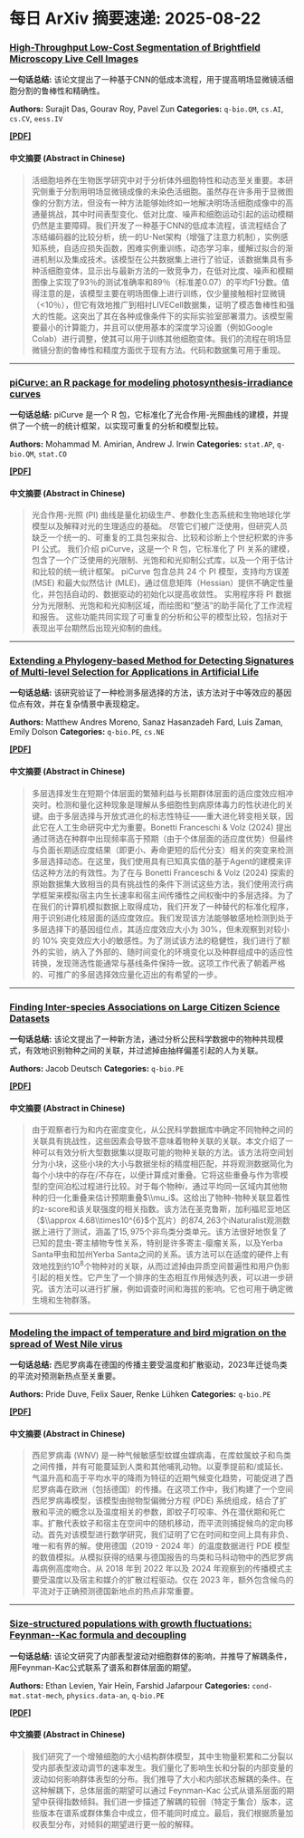 # 每日 ArXiv 摘要速递: 2025-08-22

### [High-Throughput Low-Cost Segmentation of Brightfield Microscopy Live Cell Images](https://arxiv.org/abs/2508.14106)

**一句话总结:** 该论文提出了一种基于CNN的低成本流程，用于提高明场显微镜活细胞分割的鲁棒性和精确性。

**Authors:** Surajit Das, Gourav Roy, Pavel Zun
**Categories:** `q-bio.QM`, `cs.AI`, `cs.CV`, `eess.IV`

[**[PDF]**](https://arxiv.org/pdf/2508.14106)

#### 中文摘要 (Abstract in Chinese)

> 活细胞培养在生物医学研究中对于分析体外细胞特性和动态至关重要。本研究侧重于分割用明场显微镜成像的未染色活细胞。虽然存在许多用于显微图像的分割方法，但没有一种方法能够始终如一地解决明场活细胞成像中的高通量挑战，其中时间表型变化、低对比度、噪声和细胞运动引起的运动模糊仍然是主要障碍。我们开发了一种基于CNN的低成本流程，该流程结合了冻结编码器的比较分析，统一的U-Net架构（增强了注意力机制），实例感知系统，自适应损失函数，困难实例重训练，动态学习率，缓解过拟合的渐进机制以及集成技术。该模型在公共数据集上进行了验证，该数据集具有多种活细胞变体，显示出与最新方法的一致竞争力，在低对比度、噪声和模糊图像上实现了93％的测试准确率和89％（标准差0.07）的平均F1分数。值得注意的是，该模型主要在明场图像上进行训练，仅少量接触相衬显微镜（<10％），但它有效地推广到相衬LIVECell数据集，证明了模态鲁棒性和强大的性能。这突出了其在各种成像条件下的实际实验室部署潜力。该模型需要最小的计算能力，并且可以使用基本的深度学习设置（例如Google Colab）进行调整，使其可以用于训练其他细胞变体。我们的流程在明场显微镜分割的鲁棒性和精度方面优于现有方法。代码和数据集可用于重现。

---

### [piCurve: an R package for modeling photosynthesis-irradiance curves](https://arxiv.org/abs/2508.14321)

**一句话总结:** piCurve 是一个 R 包，它标准化了光合作用-光照曲线的建模，并提供了一个统一的统计框架，以实现可重复的分析和模型比较。

**Authors:** Mohammad M. Amirian, Andrew J. Irwin
**Categories:** `stat.AP`, `q-bio.QM`, `stat.CO`

[**[PDF]**](https://arxiv.org/pdf/2508.14321)

#### 中文摘要 (Abstract in Chinese)

> 光合作用-光照 (PI) 曲线是量化初级生产、参数化生态系统和生物地球化学模型以及解释对光的生理适应的基础。 尽管它们被广泛使用，但研究人员缺乏一个统一的、可重复的工具包来拟合、比较和诊断上个世纪积累的许多 PI 公式。 我们介绍 piCurve，这是一个 R 包，它标准化了 PI 关系的建模，包含了一个广泛使用的光限制、光饱和和光抑制公式库，以及一个用于估计和比较的统一统计框架。 piCurve 包含总共 24 个 PI 模型，支持均方误差 (MSE) 和最大似然估计 (MLE)，通过信息矩阵（Hessian）提供不确定性量化，并包括自动的、数据驱动的初始化以提高收敛性。 实用程序将 PI 数据分为光限制、光饱和和光抑制区域，而绘图和“整洁”的助手简化了工作流程和报告。 这些功能共同实现了可重复的分析和公平的模型比较，包括对于表现出平台期然后出现光抑制的曲线。

---

### [Extending a Phylogeny-based Method for Detecting Signatures of Multi-level Selection for Applications in Artificial Life](https://arxiv.org/abs/2508.14232)

**一句话总结:** 该研究验证了一种检测多层选择的方法，该方法对于中等效应的基因位点有效，并在复杂情景中表现稳定。

**Authors:** Matthew Andres Moreno, Sanaz Hasanzadeh Fard, Luis Zaman, Emily Dolson
**Categories:** `q-bio.PE`, `cs.NE`

[**[PDF]**](https://arxiv.org/pdf/2508.14232)

#### 中文摘要 (Abstract in Chinese)

> 多层选择发生在短期个体层面的繁殖利益与长期群体层面的适应度效应相冲突时。检测和量化这种现象是理解从多细胞性到病原体毒力的性状进化的关键。由于多层选择与开放式进化的标志性特征——重大进化转变相关联，因此它在人工生命研究中尤为重要。Bonetti Franceschi & Volz (2024) 提出通过筛选在种群中出现频率高于预期（由于个体层面的适应度优势）但最终与负面长期适应度结果（即更小、寿命更短的后代分支）相关的突变来检测多层选择动态。在这里，我们使用具有已知真实值的基于Agent的建模来评估这种方法的有效性。为了在与 Bonetti Franceschi & Volz (2024) 探索的原始数据集大致相当的具有挑战性的条件下测试这些方法，我们使用流行病学框架来模拟宿主内生长速率和宿主间传播性之间权衡中的多层选择。为了在我们的计算机模拟数据上取得成功，我们开发了一种替代的标准化程序，用于识别进化枝层面的适应度效应。我们发现该方法能够敏感地检测到处于多层选择下的基因组位点，其适应度效应大小为 30%，但未观察到对较小的 10% 突变效应大小的敏感性。为了测试该方法的稳健性，我们进行了额外的实验，纳入了外部的、随时间变化的环境变化以及种群组成中的适应性转换，发现筛选性能通常与基线条件保持一致。这项工作代表了朝着严格的、可推广的多层选择效应量化迈出的有希望的一步。

---

### [Finding Inter-species Associations on Large Citizen Science Datasets](https://arxiv.org/abs/2508.14259)

**一句话总结:** 该论文提出了一种新方法，通过分析公民科学数据中的物种共现模式，有效地识别物种之间的关联，并过滤掉由抽样偏差引起的人为关联。

**Authors:** Jacob Deutsch
**Categories:** `q-bio.PE`

[**[PDF]**](https://arxiv.org/pdf/2508.14259)

#### 中文摘要 (Abstract in Chinese)

> 由于观察者行为和内在密度变化，从公民科学数据库中确定不同物种之间的关联具有挑战性，这些因素会导致不意味着物种关联的关联。本文介绍了一种可以有效分析大型数据集以提取可能的物种关联的方法。该方法将空间划分为小块，这些小块的大小与数据坐标的精度相匹配，并将观测数据简化为每个小块中的存在/不存在，以便计算成对重叠。它将这些重叠与作为零模型的空间泊松过程进行比较。对于每个物种$i$，通过平均同一区域内其他物种的归一化重叠来估计预期重叠$\\mu_i$。这给出了物种-物种关联显着性的z-score和该关联强度的相关指数。该方法在圣克鲁斯，加利福尼亚地区（$\\approx 4.68\\times10^{6}$个瓦片）的$874,263$个iNaturalist观测数据上进行了测试，涵盖了$15,975$个非鸟类分类单元。该方法很好地恢复了已知的昆虫-寄主植物专性关系，特别是许多寄主-瘿瘤关系，以及Yerba Santa甲虫和加州Yerba Santa之间的关系。该方法可以在适度的硬件上有效地找到约$10^{8}$个物种对的关联，从而过滤掉由异质空间普遍性和用户伪影引起的相关性。它产生了一个排序的生态相互作用候选列表，可以进一步研究。该方法可以进行扩展，例如调查时间和海拔的影响。它也可用于确定微生境和生物群落。

---

### [Modeling the impact of temperature and bird migration on the spread of West Nile virus](https://arxiv.org/abs/2508.14740)

**一句话总结:** 西尼罗病毒在德国的传播主要受温度和扩散驱动，2023年迁徙鸟类的平流对预测新热点至关重要。

**Authors:** Pride Duve, Felix Sauer, Renke Lühken
**Categories:** `q-bio.PE`

[**[PDF]**](https://arxiv.org/pdf/2508.14740)

#### 中文摘要 (Abstract in Chinese)

> 西尼罗病毒 (WNV) 是一种气候敏感型蚊媒虫媒病毒，在库蚊属蚊子和鸟类之间传播，并有可能蔓延到人类和其他哺乳动物。以夏季提前和/或延长、气温升高和高于平均水平的降雨为特征的近期气候变化趋势，可能促进了西尼罗病毒在欧洲（包括德国）的传播。在这项工作中，我们构建了一个空间西尼罗病毒模型，该模型由抛物型偏微分方程 (PDE) 系统组成，结合了扩散和平流的概念以及温度相关的参数，即蚊子叮咬率、外在潜伏期和死亡率。扩散代表蚊子和宿主在空间中的随机移动，而平流则捕捉候鸟的定向移动。首先对该模型进行数学研究，我们证明了它在时间和空间上具有非负、唯一和有界的解。使用德国（2019 - 2024 年）的温度数据进行 PDE 模型的数值模拟。从模拟获得的结果与德国报告的鸟类和马科动物中的西尼罗病毒病例高度吻合。从 2018 年到 2022 年以及 2024 年观察到的传播模式主要受温度以及宿主和媒介的扩散过程驱动。仅在 2023 年，额外包含候鸟的平流对于正确预测德国新地点的热点非常重要。

---

### [Size-structured populations with growth fluctuations: Feynman--Kac formula and decoupling](https://arxiv.org/abs/2508.14680)

**一句话总结:** 该论文研究了内部表型波动对细胞群体的影响，并推导了解耦条件，用Feynman-Kac公式联系了谱系和群体层面的期望。

**Authors:** Ethan Levien, Yair Heïn, Farshid Jafarpour
**Categories:** `cond-mat.stat-mech`, `physics.data-an`, `q-bio.PE`

[**[PDF]**](https://arxiv.org/pdf/2508.14680)

#### 中文摘要 (Abstract in Chinese)

> 我们研究了一个增殖细胞的大小结构群体模型，其中生物量积累和二分裂以受内部表型波动调节的速率发生。我们量化了影响生长和分裂的内部变量的波动如何影响群体表型的分布。我们推导了大小和内部状态解耦的条件。在这种解耦下，总体层面的期望可以通过 Feynman-Kac 公式从谱系层面的期望中获得指数倾斜。我们进一步描述了解耦的较弱（特定于集合）版本，这些版本在谱系或群体集合中成立，但不能同时成立。最后，我们根据质量加权表型分布，对倾斜的期望进行更一般的解释。
